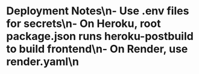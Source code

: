 # Deployment Notes\n- Use .env files for secrets\n- On Heroku, root package.json runs heroku-postbuild to build frontend\n- On Render, use render.yaml\n